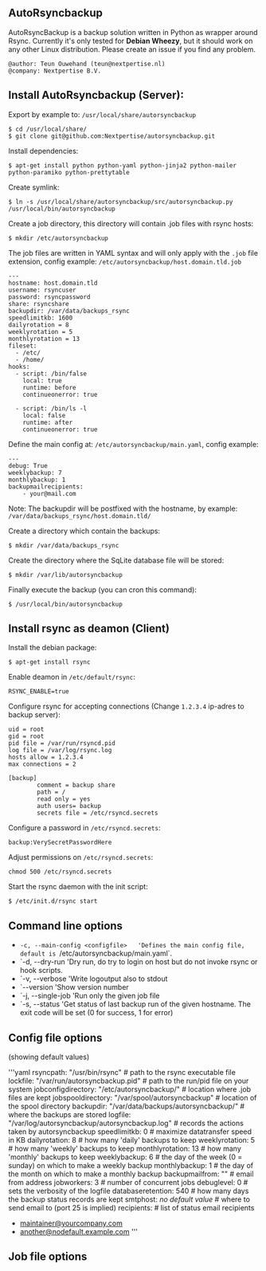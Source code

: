 AutoRsyncbackup
---------------

AutoRsyncBackup is a backup solution written in Python as wrapper around Rsync.
Currently it's only tested for **Debian Wheezy**, but it should work on any other Linux distribution.
Please create an issue if you find any problem.

    @author: Teun Ouwehand (teun@nextpertise.nl)
    @company: Nextpertise B.V.

Install AutoRsyncbackup (Server):
-----------

Export by example to: `/usr/local/share/autorsyncbackup`

    $ cd /usr/local/share/
    $ git clone git@github.com:Nextpertise/autorsyncbackup.git

Install dependencies:

    $ apt-get install python python-yaml python-jinja2 python-mailer python-paramiko python-prettytable
    
Create symlink:

    $ ln -s /usr/local/share/autorsyncbackup/src/autorsyncbackup.py /usr/local/bin/autorsyncbackup

Create a job directory, this directory will contain .job files with rsync hosts:

    $ mkdir /etc/autorsyncbackup

The job files are written in YAML syntax and will only apply with the `.job` file extension, config example: `/etc/autorsyncbackup/host.domain.tld.job`

    ---
    hostname: host.domain.tld
    username: rsyncuser
    password: rsyncpassword
    share: rsyncshare
    backupdir: /var/data/backups_rsync
    speedlimitkb: 1600
    dailyrotation = 8
    weeklyrotation = 5
    monthlyrotation = 13
    fileset:
      - /etc/
      - /home/
    hooks:
      - script: /bin/false
        local: true
        runtime: before
        continueonerror: true
    
      - script: /bin/ls -l
        local: false
        runtime: after
        continueonerror: true

Define the main config at: `/etc/autorsyncbackup/main.yaml`, config example:

    ---
    debug: True
    weeklybackup: 7
    monthlybackup: 1
    backupmailrecipients:
        - your@mail.com
    
Note: The backupdir will be postfixed with the hostname, by example: `/var/data/backups_rsync/host.domain.tld/`

Create a directory which contain the backups:

    $ mkdir /var/data/backups_rsync

Create the directory where the SqLite database file will be stored:

    $ mkdir /var/lib/autorsyncbackup

Finally execute the backup (you can cron this command):

    $ /usr/local/bin/autorsyncbackup
    
Install rsync as deamon (Client)
-----------------------
    
Install the debian package:

    $ apt-get install rsync
    
Enable deamon in `/etc/default/rsync`:
    
    RSYNC_ENABLE=true
    
Configure rsync for accepting connections (Change `1.2.3.4` ip-adres to backup server):
    
    uid = root
    gid = root
    pid file = /var/run/rsyncd.pid
    log file = /var/log/rsync.log
    hosts allow = 1.2.3.4
    max connections = 2
    
    [backup]
            comment = backup share
            path = /
            read only = yes
            auth users= backup
            secrets file = /etc/rsyncd.secrets
    
Configure a password in `/etc/rsyncd.secrets`:
    
    backup:VerySecretPasswordHere
    
Adjust permissions on `/etc/rsyncd.secrets`:
    
    chmod 500 /etc/rsyncd.secrets

Start the rsync daemon with the init script:

    $ /etc/init.d/rsync start

Command line options
--------------------
* `-c, --main-config <configfile>   'Defines the main config file, default is `/etc/autorsyncbackup/main.yaml`.
* `-d, --dry-run                    'Dry run, do try to login on host but do not invoke rsync or hook scripts.
* `-v, --verbose                    'Write logoutput also to stdout
* `--version                        'Show version number
* `-j, --single-job <jobfile>       'Run only the given job file
* `-s, --status <hostname>          'Get status of last backup run of the given hostname. The exit code will be set (0 for success, 1 for error)

Config file options
-------------------
(showing default values)

'''yaml
rsyncpath:          "/usr/bin/rsync"                                # path to the rsync executable file
lockfile:           "/var/run/autorsyncbackup.pid"                  # path to the run/pid file on your system
jobconfigdirectory: "/etc/autorsyncbackup/"                         # location where .job files are kept
jobspooldirectory:  "/var/spool/autorsyncbackup"                    # location of the spool directory
backupdir:          "/var/data/backups/autorsyncbackup/"            # where the backups are stored
logfile:            "/var/log/autorsyncbackup/autorsyncbackup.log"  # records the actions taken by autorsyncbackup
speedlimitkb:       0                                               # maximize datatransfer speed in KB
dailyrotation:      8                                               # how many 'daily' backups to keep
weeklyrotation:     5                                               # how many 'weekly' backups to keep
monthlyrotation:    13                                              # how many 'monthly' backups to keep
weeklybackup:       6                                               # the day of the week (0 = sunday) on which to make a weekly backup
monthlybackup:      1                                               # the day of the month on which to make a monthly backup
backupmailfrom:     ""                                              # email from address
jobworkers:         3                                               # number of concurrent jobs
debuglevel:         0                                               # sets the verbosity of the logfile
databaseretention:  540                                             # how many days the backup status records are kept
smtphost:           _no default value_                              # where to send email to (port 25 is implied)
recipients:                                                         # list of status email recipients
  - maintainer@yourcompany.com
  - another@nodefault.example.com
'''

Job file options
----------------
